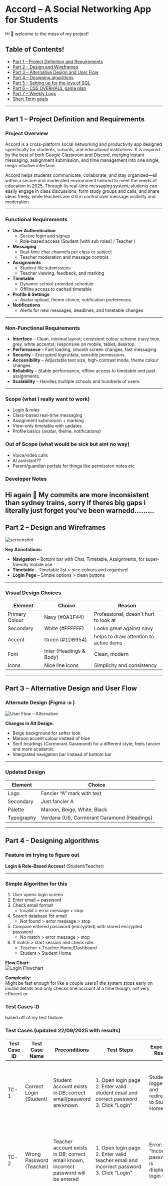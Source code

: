 # Accord – A Social Networking App for Students

Hi 👋 welcome to the mess of my project! 

## Table of Contents!

- [Part 1 – Project Definition and Requirements](#part-1--project-definition-and-requirements)
- [Part 2 – Design and Wireframes](#part-2--design-and-wireframes)
- [Part 3 – Alternative Design and User Flow](#part-3--alternative-design-and-user-flow)
- [Part 4 – Designing algorithms](#part-4---designing-algorithms)
- [Part 5 – Setting up for the joys of SQL](#part-5--setting-up-for-the-joys-of-sql)
- [Part 6 – CSS OVERHAUL game plan](#complete-css-overhaul-game-plan-pre-holidays)
- [Part 7 – Weekly Logs](#weekly-logs)
- [Short Term goals](#known-bugs-pre-submission-to-fix-by-final)


---

## Part 1 – Project Definition and Requirements

### Project Overview

Accord is a cross-platform social networking and productivity app designed specifically for students, schools, and educational institutions. It is inspired by the best of both Google Classroom and Discord, merging instant messaging, assignment submission, and time management into one single, mega-intuitive interface.

Accord helps students communicate, collaborate, and stay organized—all within a secure and moderated environment tailored to meet the needs of education in 2025. Through its real-time messaging system, students can easily engage in class discussions, form study groups and calls, and share ideas freely, while teachers are still in control over message visibility and moderation.

---

### Functional Requirements
- **User Authentication**
  - Secure login and signup  
  - Role-based access (Student [with sub roles] / Teacher )
- **Messaging**
  - Real-time chat channels per class or subject  
  - Teacher moderation and message controls
- **Assignments**
  - Student file submissions  
  - Teacher viewing, feedback, and marking
- **Timetable**
  - Dynamic school-provided schedule  
  - Offline access to cached timetable
- **Profile & Settings**
  - Avatar upload, theme choice, notification preferences
- **Notifications**
  - Alerts for new messages, deadlines, and timetable changes

---

### Non-Functional Requirements
- **Interface** – Clean, minimal layout; consistent colour scheme (navy blue, grey, white accents); responsive on mobile, tablet, desktop.  
- **Performance** – Fast loading, smooth screen changes, fast messaging.  
- **Security** – Encrypted login/data, sensible permissions.  
- **Accessibility** – Adjustable text size, high-contrast mode, theme colour changes.  
- **Reliability** – Stable performance, offline access to timetable and past assignments.  
- **Scalability** – Handles multiple schools and hundreds of users.

---

### Scope (what I really want to work)
- Login & roles  
- Class-based real-time messaging  
- Assignment submission + marking  
- View-only timetable with updates  
- Profile basics (avatar, theme, notifications)  

### Out of Scope (what would be sick but aint no way)
- Voice/video calls  
- AI assistant??
- Parent/guardian portals for things like permission notes etc

### Developer Notes

Hi again 👋
My commits are more inconsistent than sydney trains, sorry if theres big gaps
i literally just forget
you've been warnedd.........
---

## Part 2 – Design and Wireframes

![screenshot](media/accordfigma1.png)

**Key Annotations:**
- **Navigation** – Bottom bar with Chat, Timetable, Assignments, for super-friendly mobile use  
- **Timetable** – Timetable list > nice colours and organised
- **Login Page** – Simple options > clean buttons

---

### Visual Design Choices
| Element        | Choice                                | Reason |
|----------------|---------------------------------------|--------|
| Primary Colour | Navy (#0A1F44)                        | Professional, doesn't hurt to look at |
| Secondary      | White (#FFFFFF)                 | Looks great against navy |
| Accent         | Green (#1DB954)                        | helps to draw attention to active items |
| Font           | Inter (Headings & Body)                | Clean, modern |
| Icons          | Nice line icons             | Simplicity and consistency |

---

## Part 3 – Alternative Design and User Flow

### Alternate Design (Figma :o )
![User Flow – Alternative](media/accordfigma-alt.png)

**Changes in Alt Design:**
- Beige background for softer look  
- Maroon accent colour instead of blue  
- Serif headings (Cormorant Garamond) for a different style, feels fancier and more academic  
- Intergrated navigation bar instead of bottom bar  

---

### Updated Design
| Element     | Choice              |
|-------------|---------------------|
| Logo        | Fancier “A” mark with text   |
| Secondary   | Just fancier A           |
| Palette     | Maroon, Beige, White, Black |
| Typography  | Verdana (UI), Cormorant Garamond (Headings) |

---

## Part 4 - Designing algorithms

### Feature im trying to figure out
**Login & Role-Based Access!** (Student/Teacher)

---

### Simple Algorithm for this 
1. User opens login screen  
2. Enter email + password  
3. Check email format  
   - Invalid > error message > stop  
4. Search database for email  
   - Not found > error message > stop  
5. Compare entered password (encrypted) with stored encrypted password  
   - No match > error message > stop  
6. If match > start session and check role:  
   - Teacher > Teacher Home/Dashboard  
   - Student > Student Home
  


  **Flow Chart:**  
  ![Login Flowchart](media/login_flowchart.png)


**Complexity:**  
Might be fast enough for like a couple users? the system stops early on invalid details and only checks one account at a time though, not very efficient or 

### Test Cases :D
based off of my test feature

### Test Cases (updated 22/09/2025 with results)

| Test Case ID | Test Case Name              | Preconditions | Test Steps | Expected Result | Actual Result | Pass/Fail | Priority |
|--------------|-----------------------------|---------------|------------|-----------------|---------------|-----------|----------|
| TC-1 | Correct Login (Student) | Student account exists in DB; correct email/password are known | 1. Open login page<br>2. Enter valid student email and correct password<br>3. Click "Login" | Student is logged in and redirected to Student Home | If credentials present in DB, saved as active user and directs to Student Login page | Pass | High |
| TC-2 | Wrong Password (Teacher) | Teacher account exists in DB; correct email known, incorrect password will be entered | 1. Open login page<br>2. Enter valid teacher email and incorrect password<br>3. Click "Login" | Error: “Incorrect password” is displayed; login fails | Error banner pops up, stating credentials aren't present in database. Doesn't allow login. | Pass | High |
| TC-3 | Invalid Email Format | None (rejected before even looked in the DB) | 1. Open login page<br>2. Enter `teacher@@school.com` and any password<br>3. Click "Login" | Error: “Invalid email format” is displayed | Doesn't allow input, only valid email formats are allowed to be submitted in the box, with warning appearing if incorrect. | Pass | Medium |
| TC-4 | Email Not Found | Email isnt in DB | 1. Open login page<br>2. Enter `newuser@school.com` and any password<br>3. Click "Login" | Error: “Account not found” is displayed | Error banner pops up, stating credentials aren't present in database. Doesn't allow login. | Pass | Medium |


---



## Part 5 – Setting up for the joys of SQL

### 1 – Student submissions
```sql
SELECT u.name AS student,
       a.title AS assignment,
       s.grade,
       s.feedback
FROM submissions s
JOIN users u ON s.studentID = u.userID
JOIN assignments a ON s.assignmentID = a.assignmentID
ORDER BY u.name;
```

---

### 2 - Finding all ungraded assignments
```sql
SELECT u.name AS student,
       a.title AS assignment,
       s.fileLink,
       s.grade
FROM submissions s
JOIN users u ON s.studentID = u.userID
JOIN assignments a ON s.assignmentID = a.assignmentID
WHERE s.grade IS NULL
ORDER BY a.dueDate;
```

---

### 3 – Show all users
```sql
SELECT userID, name, email, role
FROM users
ORDER BY role, name;
```

---

### 4 – Show all messages in a specific channel
```sql
SELECT messageID, senderID, content, timestamp
FROM messages
WHERE channel = 'math10a'
ORDER BY timestamp DESC;
```

---

### 5 – Show the timetable
```sql
SELECT subject, dayOfWeek, startTime, endTime, teacherID
FROM timetable
ORDER BY dayOfWeek, startTime;
```


## COMPLETE CSS OVERHAUL GAME PLAN! pre holidays
Lighthouse report before CSS + holidays (dashboard)
| Performance | Accessibility | SEO | Best Practice |
|-------------|---------------|-----|---------------|
|      98       |       100        |  100   |     100          |
---

Lighthouse report after CSS + after holidays
| Performance | Accessibility | SEO | Best Practice |
|-------------|---------------|-----|---------------|
|       97      |       98        |   91  |     100          |

Advice from Lighthouse, post holidays
- Requests are blocking the page's initial render, which may delay LCP. Deferring or inlining can move these network requests out of the critical path. (font)
- Reducing the download time of images can improve the perceived load time of the page and LCP.
- Avoid chaining critical requests by reducing the length of chains, reducing the download size of resources, or deferring the download of unnecessary resources to improve page load.  
-Your first network request is the most important. Reduce its latency by avoiding redirects, ensuring a fast server response, and enabling text compression. (apply compression mostly)

- Properly ordered headings that do not skip levels convey the semantic structure of the page, making it easier to navigate and understand when using assistive technologies.
- Meta descriptions may be included in search results to concisely summarize page content.

I think CSS is like very very very important in a website so I'm going to try to prioritise it :)
Here are some notes on what I like in a good UI and what I've found online to try include 
### Things I REALLY LIKE (and want to add)
- Apple's liquid glass (glassmorphism?) from IOS26 + clean semi transparent layers
  - 20px blur ish + transparency
- Cool animations like pop ups, fades, slides stuff like that BUT SMOOOTHHH
- Animated card underline (thanks internet :D)
  ```
  .class-card::after {
  height: 3px;
  background: linear-gradient(90deg, var(--primary) 0%, transparent 100%);
  transform: scaleX(0);
  transition: transform var(--transition-bounce);
  }
  ```

- Nice rounded corners make everything look good always
- Very reactive everything CSS, like cursor reaction such as pop ups
  - Glows, outlines, transforms, all within a consistent colour scheme
- NICE CENTERED ELEMENTS, CLEAR PADDING and nice margins
- Minamilstic symbols, svgs from W3
- Pretty colours, gradients? Colour pallete make GLOBAL!!
- Gradients in the text, moving maybe if its not too distracting
- Cool animated background
  - Found out you can do this very easy! courtesy of codepen v

```
body::before {
  background: radial-gradient(circle at 20% 50%, rgba(20, 230, 221, 0.03) 0%, transparent 50%);
  animation: float 20s ease-in-out infinite; /* this specifically!!!! */
}
```

- ANIMATION DELAY !! key to making it look good and clean apparently

```
.grid > * {
  animation-delay: calc(var(--item-index, 0) * 0.1s);
}
```

  - ALSO...  animation **curves** for super clean

  ```
  --transition-bounce: 0.5s cubic-bezier(0.34, 1.56, 0.64, 1);
  ```

  - And directional animations as well

  ```
  .class-card::after {
  transform: scaleX(0);
  transform-origin: left;
  }
  ```

  
- Nice semantic color usage (success, danger, warning)
- Dark mode, but not too dark? Like clean consistent blue dark, like midnight dark

- Custom scrollbar??!

- Primary: Cyan (`#14E6DD`) - Modern, electric almost 
- Dark: Navy (`#0a1929`) - Professional, much easier on eyes than any other colour


- USE SYMBOLS IN PLACE OF TEXT for simplicity!
  - W3 free assets/icons https://www.w3.org/2000/svg


- LOAAADDD up ur transitions to make them compound
  ```
  transform: translateY(#x) scale(#) rotate(#deg); /* Like this 
  ```



## Weekly logs (my commits weren't consistent enough)

### Week 2 (28/07/2025)
- I clearly defined the purpose of my web app and listed all functional and non-functional requirements. 
- Outlined my 7 functional and 7 non-functional requirements for the project!  
- Made sure the project scope was realistic and within my abilities (this will end well im sure)
- Planned to choose the colour palette, typography, and icons, and sketch wireframes for the UI.  

### Week 3 (30/07/2025)
- I created the basic wireframes for the startup, login/signup, home screen, and timetable pages
- Decided on a colour palette, typography, and icons that matched the overall theme
- Ensured my wireframes were visually appealing and mostly consistent.
- Found some inconsistencies in the timetable page colours to fix later
- Prepared to make an alternative Figma design showing user data flow between pages

### Week 4 (07/08/2025)
- I designed an alternative layout in Figma to show how data would flow between pages
- Updated the colour scheme to maroon/beige with a red accent and changed the font to Garamond
- Tried to make the design sleek and simple, though I removed the bottom navigation menu which might make navigation harder
- Noted that I only had an iPhone prototype and still needed a laptop-compatible design...

### Week 5 (13/08/2025)
- I created a login algorithm in English and as a flowchart.  
- Completed 4 test cases for the login functionality.  
- Realised the algorithm didn’t handle new users yet, so there’s definitely room for improvement T-T  
- Set up my development environment and started working on the SQL backend
- Began inputting test data and running basic SQL searches to check functionality.  

### Week 6 (25/08/2025)
- I successfully set up the SQL database with multiple tables and queries.  
- Populated initial test data and verified it worked as expected.  
- Found gaps in my backend, only 10 lines of data, students limited to one subject, and no teacher timetable yet.  
- Started designing webpage layouts in HTML and linking them to the backend.  
- Styled the pages using CSS to get a consistent look for the app.  

### Week 7 (04/09/2025)
- My web application was running with multiple functional webpages!!!
- I completed user sign-up, login, and class creation features  
- Frontend and backend were successfully connected :D
- Noticed some areas could look better: bigger text and filling empty spaces.  
- Fixed the ‘creating classes’ function and enhanced CSS formatting to improve the general 'look'  

### Week 8 (10/09/2025)
- I finished styling the webpages using HTML and CSS, making them visually pleasing :]
- Implemented key functionalities like user sign-up/login, class creation, and adding information.  
- Realised some areas weren’t complete yet: settings page, top bar formatting, and class timetabling notifications.  
- Planned finishing touches for functionality and design alignment.  
- Tweaked the design to move away from the basic tutorial template while keeping it functional.  

### Week 9 (18/09/2025)
- I fixed most of the functionalities from the previous week; backend-to-frontend data now works in most areas.  
- Ran Lighthouse reports: scored 90+ on most pages but lower on pages with more features.  
- Noticed issues like settings page not showing data, class messages formatting inconsistencies, and timezone errors.  
- Planned to add more functionality, like replying to class messages.  
- time management with exams D:  

### Week 10 (25/09/2025)
- I added interactive elements! login, posting classes, and commenting on classes.  
- The web app is working well and is enjoyable to use :>   
- Planned to run previous test cases to check that all features are working.



## Known Bugs (pre submission to fix by final)
- Database lock errors when editing class
  Not fixed
- Random CSS inconsitencies and visual bugs
  Not fixed
- Button overlaps and incorrect hover animations
  Semi fixed...
- Submissions being completely broken
  Fixed
- Cleaning up project for submission
  Done!

## How to run + citing online sources

- [disclaimer](citing_resources.md): citing used online resources 

Feel free to create your own users / play around, but here's some sample accounts to test
I haven't populated much data (like messages between users) apart from these accounts!
--
TEST STUDENT USER: **student@test.com** | `test` 
TEST TEACHER USER: **teacher@test.com** | `test` 
--

1. Download the repository and import into VSC
2. In a Bash terminal, run this command
```bash
py main.py
```
3. In a web browser, open the default gateway for the flask server, listed in the console but defaults to `http://127.0.0.1:5000` or `http://10.177.11.160:5000`
4. You're in! :) have fun playing around with
   - Settings
   - Direct Messages / Group chats
   - Assignments / Grading
   - Teacher / Student accounts
   - Classrooms + Customisation
   - Image intergration
   - Class chats
   - Very cool fancy CSS that i did too much for
   - more i'm sure I've forgotten about

